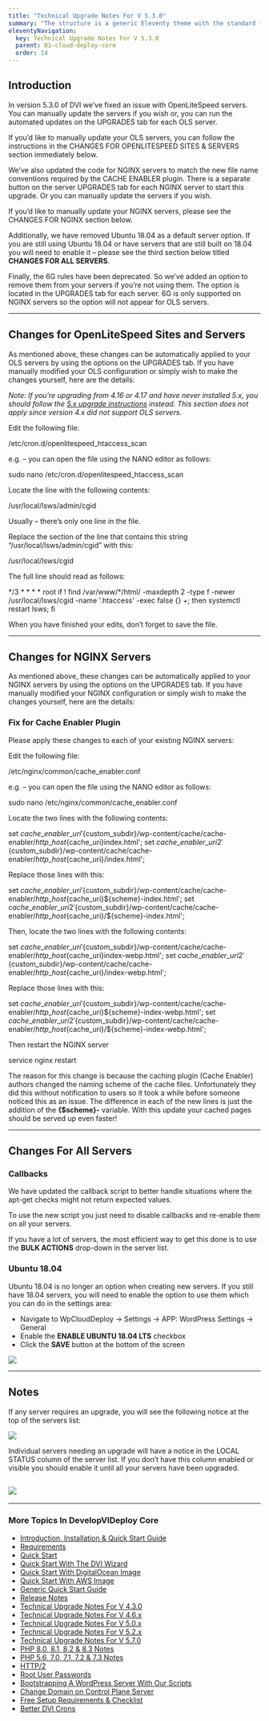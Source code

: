 ```yaml
---
title: "Technical Upgrade Notes For V 5.3.0"
summary: "The structure is a generic Eleventy theme with the standard folder and file names."
eleventyNavigation:
  key: Technical Upgrade Notes For V 5.3.0
  parent: 01-cloud-deploy-core
  order: 14
---
```

## Introduction

In version 5.3.0 of DVI we’ve fixed an issue with OpenLiteSpeed servers. You can manually update the servers if you wish or, you can run the automated updates on the UPGRADES tab for each OLS server.

If you’d like to manually update your OLS servers, you can follow the instructions in the CHANGES FOR OPENLITESPEED SITES & SERVERS section immediately below.

We’ve also updated the code for NGINX servers to match the new file name conventions required by the CACHE ENABLER plugin. There is a separate button on the server UPGRADES tab for each NGINX server to start this upgrade. Or you can manually update the servers if you wish.

If you’d like to manually update your NGINX servers, please see the CHANGES FOR NGINX section below.

Additionally, we have removed Ubuntu 18.04 as a default server option. If you are still using Ubuntu 18.04 or have servers that are still built on 18.04 you will need to enable it – please see the third section below titled **CHANGES FOR ALL SERVERS**.

Finally, the 6G rules have been deprecated. So we’ve added an option to remove them from your servers if you’re not using them. The option is located in the UPGRADES tab for each server. 6G is only supported on NGINX servers so the option will not appear for OLS servers.

- - -

## Changes for OpenLiteSpeed Sites and Servers

As mentioned above, these changes can be automatically applied to your OLS servers by using the options on the UPGRADES tab. If you have manually modified your OLS configuration or simply wish to make the changes yourself, here are the details:

_Note: If you’re upgrading from 4.16 or 4.17 and have never installed 5.x, you should follow the [5.x upgrade instructions](https://web.archive.org/web/20240529144423/https://wpclouddeploy.com/documentation/more/technical-upgrade-notes-for-v-5-0-x/) instead. This section does not apply since version 4.x did not support OLS servers._

Edit the following file:

/etc/cron.d/openlitespeed\_htaccess\_scan

e.g. – you can open the file using the NANO editor as follows:

sudo nano /etc/cron.d/openlitespeed\_htaccess\_scan

Locate the line with the following contents:

/usr/local/lsws/admin/cgid

Usually – there’s only one line in the file.

Replace the section of the line that contains this string “/usr/local/lsws/admin/cgid” with this:

/usr/local/lsws/cgid

The full line should read as follows:

\*/3 \* \* \* \* root if ! find /var/www/\*/html/ -maxdepth 2 -type f -newer /usr/local/lsws/cgid -name '.htaccess' -exec false {} +; then systemctl restart lsws; fi

When you have finished your edits, don’t forget to save the file.

- - -

## Changes for NGINX Servers

As mentioned above, these changes can be automatically applied to your NGINX servers by using the options on the UPGRADES tab. If you have manually modified your NGINX configuration or simply wish to make the changes yourself, here are the details:

### Fix for Cache Enabler Plugin

Please apply these changes to each of your existing NGINX servers:

Edit the following file:

/etc/nginx/common/cache\_enabler.conf

e.g. – you can open the file using the NANO editor as follows:

sudo nano /etc/nginx/common/cache\_enabler.conf

Locate the two lines with the following contents:

set $cache\_enabler\_uri '${custom\_subdir}/wp-content/cache/cache-enabler/${http\_host}${cache\_uri}index.html';
set $cache\_enabler\_uri2 '${custom\_subdir}/wp-content/cache/cache-enabler/${http\_host}${cache\_uri}/index.html';

Replace those lines with this:

set $cache\_enabler\_uri '${custom\_subdir}/wp-content/cache/cache-enabler/${http\_host}${cache\_uri}${scheme}-index.html';
set $cache\_enabler\_uri2 '${custom\_subdir}/wp-content/cache/cache-enabler/${http\_host}${cache\_uri}/${scheme}-index.html';

Then, locate the two lines with the following contents:

set $cache\_enabler\_uri '${custom\_subdir}/wp-content/cache/cache-enabler/${http\_host}${cache\_uri}index-webp.html';
set $cache\_enabler\_uri2 '${custom\_subdir}/wp-content/cache/cache-enabler/${http\_host}${cache\_uri}/index-webp.html';

Replace those lines with this:

set $cache\_enabler\_uri '${custom\_subdir}/wp-content/cache/cache-enabler/${http\_host}${cache\_uri}${scheme}-index-webp.html';
set $cache\_enabler\_uri2 '${custom\_subdir}/wp-content/cache/cache-enabler/${http\_host}${cache\_uri}/${scheme}-index-webp.html';

Then restart the NGINX server

service nginx restart

The reason for this change is because the caching plugin (Cache Enabler) authors changed the naming scheme of the cache files. Unfortunately they did this without notification to users so it took a while before someone noticed this as an issue. The difference in each of the new lines is just the addition of the **{$scheme}-** variable. With this update your cached pages should be served up even faster!

- - -

## Changes For All Servers

### Callbacks

We have updated the callback script to better handle situations where the apt-get checks might not return expected values.

To use the new script you just need to disable callbacks and re-enable them on all your servers.

If you have a lot of servers, the most efficient way to get this done is to use the **BULK ACTIONS** drop-down in the server list.

### Ubuntu 18.04

Ubuntu 18.04 is no longer an option when creating new servers. If you still have 18.04 servers, you will need to enable the option to use them which you can do in the settings area:

*   Navigate to WpCloudDeploy → Settings → APP: WordPress Settings → General
*   Enable the **ENABLE UBUNTU 18.04 LTS** checkbox
*   Click the **SAVE** button at the bottom of the screen

[![](https://web.archive.org/web/20240529144423im_/https://wpclouddeploy.com/wp-content/uploads/2023/02/wpcd50-ubuntu-1804-lts-02.png)](https://web.archive.org/web/20240529144423/https://wpclouddeploy.com/wp-content/uploads/2023/02/wpcd50-ubuntu-1804-lts-02.png)

- - -

## Notes

If any server requires an upgrade, you will see the following notice at the top of the servers list:

[![](https://web.archive.org/web/20240529144423im_/https://wpclouddeploy.com/wp-content/uploads/2023/02/wpcd50-upgrades-01.png)](https://web.archive.org/web/20240529144423/https://wpclouddeploy.com/wp-content/uploads/2023/02/wpcd50-upgrades-01.png)

Individual servers needing an upgrade will have a notice in the LOCAL STATUS column of the server list. If you don’t have this column enabled or visible you should enable it until all your servers have been upgraded.

## [![](https://web.archive.org/web/20240529144423im_/https://wpclouddeploy.com/wp-content/uploads/2023/02/wpcd50-upgrades-03.png)](https://web.archive.org/web/20240529144423/https://wpclouddeploy.com/wp-content/uploads/2023/02/wpcd50-upgrades-03.png)

- - -

### More Topics In DevelopVIDeploy Core

*   [Introduction, Installation & Quick Start Guide](https://web.archive.org/web/20240529144423/https://wpclouddeploy.com/documentation/wpcloud-deploy/introduction-to-wpcloud-deploy/)
*   [Requirements](https://web.archive.org/web/20240529144423/https://wpclouddeploy.com/documentation/wpcloud-deploy/requirements/)
*   [Quick Start](https://web.archive.org/web/20240529144423/https://wpclouddeploy.com/documentation/wpcloud-deploy/quick-start/)
*   [Quick Start With The DVI Wizard](https://web.archive.org/web/20240529144423/https://wpclouddeploy.com/documentation/wpcloud-deploy/quick-start-with-digitalocean-wizard/)
*   [Quick Start With DigitalOcean Image](https://web.archive.org/web/20240529144423/https://wpclouddeploy.com/documentation/wpcloud-deploy/quick-start-with-digitalocean-image/)
*   [Quick Start With AWS Image](https://web.archive.org/web/20240529144423/https://wpclouddeploy.com/documentation/wpcloud-deploy-user-guide/quick-start-with-aws-image/)
*   [Generic Quick Start Guide](https://web.archive.org/web/20240529144423/https://wpclouddeploy.com/documentation/wpcloud-deploy-user-guide/quick-start-the-harder-way/)
*   [Release Notes](https://web.archive.org/web/20240529144423/https://wpclouddeploy.com/documentation/wpcloud-deploy/release-notes/)
*   [Technical Upgrade Notes For V 4.3.0](https://web.archive.org/web/20240529144423/https://wpclouddeploy.com/documentation/more/technical-upgrade-notes-for-v-4-2-5/)
*   [Technical Upgrade Notes For V 4.6.x](https://web.archive.org/web/20240529144423/https://wpclouddeploy.com/documentation/more/technical-upgrade-notes-for-v-4-6-0/)
*   [Technical Upgrade Notes For V 5.0.x](https://web.archive.org/web/20240529144423/https://wpclouddeploy.com/documentation/more/technical-upgrade-notes-for-v-5-0-x/)
*   [Technical Upgrade Notes For V 5.2.x](https://web.archive.org/web/20240529144423/https://wpclouddeploy.com/documentation/more/technical-upgrade-notes-for-v-5-2-x/)
*   [Technical Upgrade Notes For V 5.7.0](https://web.archive.org/web/20240529144423/https://wpclouddeploy.com/documentation/more/technical-upgrade-notes-for-v-5-7-0/)
*   [PHP 8.0, 8.1, 8.2 & 8.3 Notes](https://web.archive.org/web/20240529144423/https://wpclouddeploy.com/documentation/more/php-8-0-8-1-notes/)
*   [PHP 5.6, 7.0, 7.1, 7.2 & 7.3 Notes](https://web.archive.org/web/20240529144423/https://wpclouddeploy.com/documentation/more/php-5-6-7-0-7-1-7-2-7-3-notes/)
*   [HTTP/2](https://web.archive.org/web/20240529144423/https://wpclouddeploy.com/documentation/wpcloud-deploy-admin/http-2/)
*   [Root User Passwords](https://web.archive.org/web/20240529144423/https://wpclouddeploy.com/documentation/wpcloud-deploy-admin/root-user-passwords/)
*   [Bootstrapping A WordPress Server With Our Scripts](https://web.archive.org/web/20240529144423/https://wpclouddeploy.com/documentation/wpcloud-deploy-admin/bootstrapping-a-wordpress-server-with-our-scripts/)
*   [Change Domain on Control Plane Server](https://web.archive.org/web/20240529144423/https://wpclouddeploy.com/documentation/wpcloud-deploy/change-domain-on-control-plane-server/)
*   [Free Setup Requirements & Checklist](https://web.archive.org/web/20240529144423/https://wpclouddeploy.com/documentation/wpcloud-deploy-admin/free-setup-requirements-checklist/)
*   [Better DVI Crons](https://web.archive.org/web/20240529144423/https://wpclouddeploy.com/documentation/wpcloud-deploy/better-wpcd-crons/)
